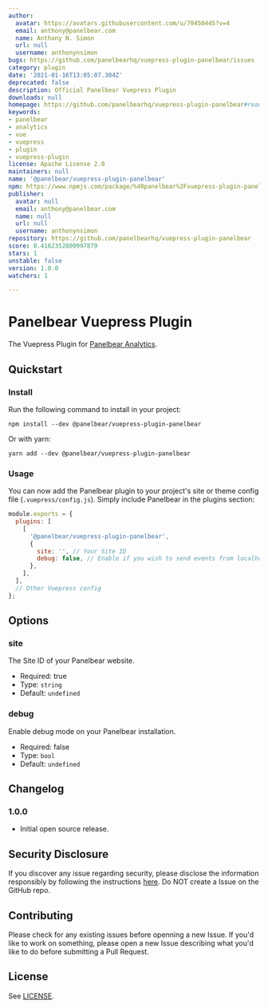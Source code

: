 ```yaml
---
author:
  avatar: https://avatars.githubusercontent.com/u/70450445?v=4
  email: anthony@panelbear.com
  name: Anthony N. Simon
  url: null
  username: anthonynsimon
bugs: https://github.com/panelbearhq/vuepress-plugin-panelbear/issues
category: plugin
date: '2021-01-16T13:05:07.304Z'
deprecated: false
description: Official Panelbear Vuepress Plugin
downloads: null
homepage: https://github.com/panelbearhq/vuepress-plugin-panelbear#readme
keywords:
- panelbear
- analytics
- vue
- vuepress
- plugin
- vuepress-plugin
license: Apache License 2.0
maintainers: null
name: '@panelbear/vuepress-plugin-panelbear'
npm: https://www.npmjs.com/package/%40panelbear%2Fvuepress-plugin-panelbear
publisher:
  avatar: null
  email: anthony@panelbear.com
  name: null
  url: null
  username: anthonynsimon
repository: https://github.com/panelbearhq/vuepress-plugin-panelbear
score: 0.4162352800997879
stars: 1
unstable: false
version: 1.0.0
watchers: 1

---
```


# Panelbear Vuepress Plugin

The Vuepress Plugin for [Panelbear Analytics](https://panelbear.com).

## Quickstart

### Install

Run the following command to install in your project:

```
npm install --dev @panelbear/vuepress-plugin-panelbear
```

Or with yarn:

```
yarn add --dev @panelbear/vuepress-plugin-panelbear
```

### Usage

You can now add the Panelbear plugin to your project's site or theme config file (`.vuepress/config.js`). Simply include Panelbear in the plugins section:

```javascript
module.exports = {
  plugins: [
    [
      '@panelbear/vuepress-plugin-panelbear',
      {
        site: '', // Your Site ID
        debug: false, // Enable if you wish to send events from localhost / log to console
      },
    ],
  ],
  // Other Vuepress config
};
```

## Options

### site

The Site ID of your Panelbear website.

- Required: true
- Type: `string`
- Default: `undefined`

### debug

Enable debug mode on your Panelbear installation.

- Required: false
- Type: `bool`
- Default: `undefined`

## Changelog

### 1.0.0

- Initial open source release.

## Security Disclosure

If you discover any issue regarding security, please disclose the information responsibly by following the instructions [here](https://panelbear.com/security/). Do NOT create a Issue on the GitHub repo.

## Contributing

Please check for any existing issues before openning a new Issue. If you'd like to work on something, please open a new Issue describing what you'd like to do before submitting a Pull Request.

## License

See [LICENSE](https://github.com/panelbearhq/vuepress-plugin-panelbear/blob/master/LICENSE).
